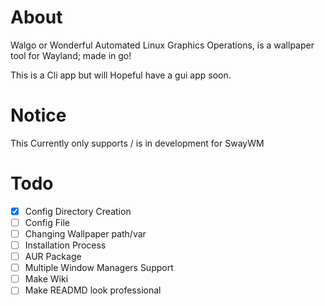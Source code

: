 # About

Walgo or Wonderful Automated Linux Graphics Operations, 
is a wallpaper tool for Wayland; made in go!

This is a Cli app but will Hopeful have a gui app soon.


# Notice

This Currently only supports / is in development for SwayWM

# Todo

- [x] Config Directory Creation
- [ ] Config File
- [ ] Changing Wallpaper path/var
- [ ] Installation Process
- [ ] AUR Package
- [ ] Multiple Window Managers Support
- [ ] Make Wiki
- [ ] Make READMD look professional
